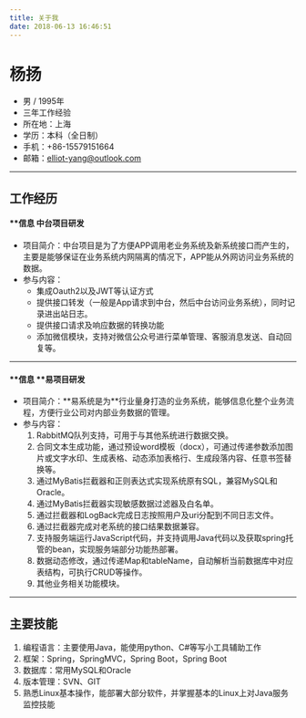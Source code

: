```yaml
---
title: 关于我
date: 2018-06-13 16:46:51
---
```

# 杨扬
- 男 / 1995年
- 三年工作经验
- 所在地：上海
- 学历：本科（全日制）
- 手机：+86-15579151664
- 邮箱：[elliot-yang@outlook.com](mailto:elliot-yang@outlook.com)

--- ---
## 工作经历
#### \*\*信息 中台项目研发
- 项目简介：中台项目是为了方便APP调用老业务系统及新系统接口而产生的，主要是能够保证在业务系统内网隔离的情况下，APP能从外网访问业务系统的数据。
- 参与内容：
    + 集成Oauth2以及JWT等认证方式
    + 提供接口转发（一般是App请求到中台，然后中台访问业务系统），同时记录进出站日志。
    + 提供接口请求及响应数据的转换功能
    + 添加微信模块，支持对微信公众号进行菜单管理、客服消息发送、自动回复等。

--- ---
#### \*\*信息 \*\*易项目研发
- 项目简介：\*\*易系统是为\*\*行业量身打造的业务系统，能够信息化整个业务流程，方便行业公司对内部业务数据的管理。
- 参与内容：  
    1. RabbitMQ队列支持，可用于与其他系统进行数据交换。
    2. 合同文本生成功能，通过预设word模板（docx），可通过传递参数添加图片或文字水印、生成表格、动态添加表格行、生成段落内容、任意书签替换等。
    3. 通过MyBatis拦截器和正则表达式实现系统原有SQL，兼容MySQL和Oracle。
    4. 通过MyBatis拦截器实现敏感数据过滤器及白名单。
    5. 通过拦截器和LogBack完成日志按照用户及uri分配到不同日志文件。
    6. 通过拦截器完成对老系统的接口结果数据兼容。
    7. 支持服务端运行JavaScript代码，并支持调用Java代码以及获取spring托管的bean，实现服务端部分功能热部署。
    8. 数据动态修改，通过传递Map和tableName，自动解析当前数据库中对应表结构，可执行CRUD等操作。
    9. 其他业务相关功能模块。

--- ---
## 主要技能  

1. 编程语言：主要使用Java，能使用python、C#等写小工具辅助工作  
2. 框架：Spring，SpringMVC，Spring Boot，Spring Boot  
3. 数据库：常用MySQL和Oracle  
4. 版本管理：SVN、GIT
5. 熟悉Linux基本操作，能部署大部分软件，并掌握基本的Linux上对Java服务监控技能  
